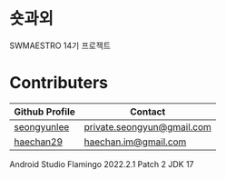 # 숏과외
SWMAESTRO 14기 프로젝트
# Contributers
|Github Profile|Contact|
|--------|---------|
|[seongyunlee](https://github.com/seongyunlee)|private.seongyun@gmail.com|
|[haechan29](https://github.com/haechan29)|haechan.im@gmail.com|

Android Studio Flamingo 2022.2.1 Patch 2
JDK 17
